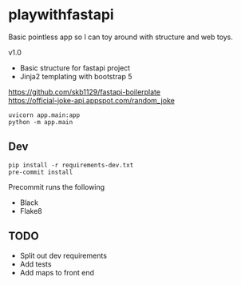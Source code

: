 # playwithfastapi

Basic pointless app so I can toy around with structure and web toys.

v1.0
- Basic structure for fastapi project
- Jinja2 templating with bootstrap 5

https://github.com/skb1129/fastapi-boilerplate  
https://official-joke-api.appspot.com/random_joke


    uvicorn app.main:app   
    python -m app.main

## Dev

    pip install -r requirements-dev.txt 
    pre-commit install

Precommit runs the following
 - Black
 - Flake8

## TODO
 - Split out dev requirements
 - Add tests
 - Add maps to front end